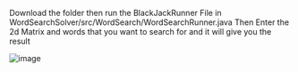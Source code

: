 Download the folder then run the BlackJackRunner File in WordSearchSolver/src/WordSearch/WordSearchRunner.java
Then Enter the 2d Matrix and words that you want to search for and it will give you the result

![image](https://github.com/Suvan8806/Word-Search-Solver/assets/152588672/5b3ca4d0-acb9-4a4f-a887-ca2499c8630e)
